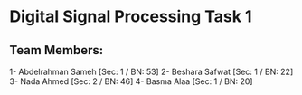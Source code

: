# Digital Signal Processing Task 1
## Team Members:
1- Abdelrahman Sameh  [Sec: 1 / BN: 53]
2- Beshara Safwat     [Sec: 1 / BN: 22]
3- Nada Ahmed         [Sec: 2 / BN: 46]
4- Basma Alaa         [Sec: 1 / BN: 20]
